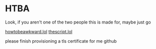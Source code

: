# HTBA
Look, if you aren't one of the two people this is made for, maybe just go

<a href="howtobeawkward.lol">howtobeawkward.lol</a>
<a href="thescript.lol">thescript.lol</a>

please finish provisioning a tls certificate for me github
